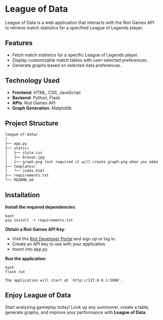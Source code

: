 # League of Data

League of Data is a web application that interacts with the Riot Games API to retrieve match statistics for a specified League of Legends player.

## Features

- Fetch match statistics for a specific League of Legends player.
- Display customizable match tables with user-selected preferences.
- Generate graphs based on selected data preferences.

## Technology Used

- **Frontend**: HTML, CSS, JavaScript
- **Backend**: Python, Flask
- **APIs**: Riot Games API
- **Graph Generation**: Matplotlib

## Project Structure

```bash
league-of-data/
│
├── app.py                  
├── static/
│   ├── style.css              
│   ├── Draven.jpg
│   ├── graph.png (not required it will create graph.png when you make a graph)              
├── templates/
│   └── index.html              
├── requirements.txt           
└── README.md
```

## Installation

**Install the required dependencies**:

    bash
    pip install -r requirements.txt

**Obtain a Riot Games API Key**:

- Visit the [Riot Developer Portal](https://developer.riotgames.com/) and sign up or log in.
- Create an API key to use with your application.
- Insert into app.py

**Run the application**:

    bash
    flask run

    The application will start at `http://127.0.0.1:5000`.

## Enjoy League of Data

Start analyzing gameplay today! Look up any summoner, create a table, generate graphs, and improve your performance with **League of Data**.
             
